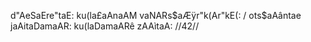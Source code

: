 d"AeSaEre"taE: ku(la£aAnaAM vaNARs$aÆÿr"k(Ar"kE(: /
ots$aAântae jaAitaDamaAR: ku(laDamaARê zAAìtaA: //42//